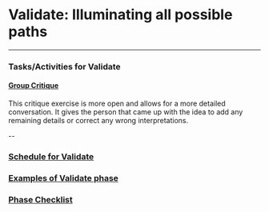 # Validate: Illuminating all possible paths


---

### Tasks/Activities for Validate

#### [Group Critique](../Exercises/group-critique.md)

This critique exercise is more open and allows for a more detailed conversation.
It gives the person that came up with the idea to add any remaining details or
correct any wrong interpretations.

--
### [Schedule for Validate](SCHEDULE.md)
### [Examples of Validate phase](EXAMPLES.md)
### [Phase Checklist](CHECKLIST.md)
